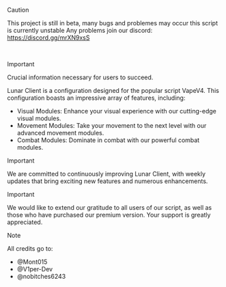 > [!CAUTION]
> This project is still in beta, many bugs and problemes may occur this script is currently unstable
> Any problems join our discord: https://discord.gg/mrXN9xsS
 <br />


> [!IMPORTANT]  
> Crucial information necessary for users to succeed.

Lunar Client is a configuration designed for the popular script VapeV4. This configuration boasts an impressive array of features, including:

- Visual Modules: Enhance your visual experience with our cutting-edge visual modules.
- Movement Modules: Take your movement to the next level with our advanced movement modules.
- Combat Modules: Dominate in combat with our powerful combat modules.

> [!IMPORTANT]
  

We are committed to continuously improving Lunar Client, with weekly updates that bring exciting new features and numerous enhancements.

> [!IMPORTANT] 
 

We would like to extend our gratitude to all users of our script, as well as those who have purchased our premium version. Your support is greatly appreciated.

> [!NOTE]

All credits go to:

- @Mont015
- @V1per-Dev
- @nobitches6243



